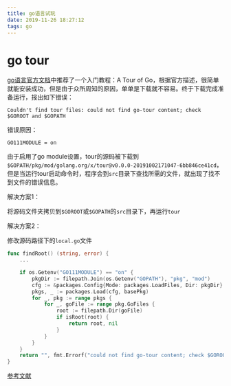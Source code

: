 ```yaml
---
title: go语言试玩
date: 2019-11-26 18:27:12
tags: go
---
```


# go tour

[go语言官方文档]( https://golang.google.cn/doc/ )中推荐了一个入门教程：A Tour of Go，根据官方描述，很简单就能安装成功，但是由于众所周知的原因，单单是下载就不容易。终于下载完成准备运行，报出如下错误：

```
Couldn't find tour files: could not find go-tour content; check $GOROOT and $GOPATH
```

错误原因：

```properties
GO111MODULE = on
```

由于启用了go module设置，tour的源码被下载到` $GOPATH/pkg/mod/golang.org/x/tour@v0.0.0-20191002171047-6bb846ce41cd `，但是当运行tour启动命令时，程序会到`src`目录下查找所需的文件，就出现了找不到文件的错误信息。

解决方案1：

将源码文件夹拷贝到`$GOROOT`或`$GOPATH`的`src`目录下，再运行`tour`

解决方案2：

修改源码路径下的`local.go`文件

```go
func findRoot() (string, error) {
    ...

    if os.Getenv("GO111MODULE") == "on" {
        pkgDir := filepath.Join(os.Getenv("GOPATH"), "pkg", "mod")
        cfg := &packages.Config{Mode: packages.LoadFiles, Dir: pkgDir}
        pkgs, _ := packages.Load(cfg, basePkg)
        for _, pkg := range pkgs {
            for _, goFile := range pkg.GoFiles {
                root := filepath.Dir(goFile)
                if isRoot(root) {
                    return root, nil
                }
            }
        }
    }
    return "", fmt.Errorf("could not find go-tour content; check $GOROOT and $GOPATH")
}
```

[参考文献]( https://stackoverflow.com/questions/57686808/error-about-running-go-tour-localy-couldnt-find-tour-files-could-not-find-go )